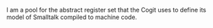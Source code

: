 I am a pool for the abstract register set that the Cogit uses to define its model of Smalltalk compiled to machine code.